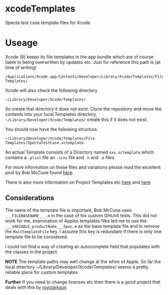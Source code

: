# xcodeTemplates
Specta test case template files for Xcode

Useage
======

Xcode (6) keeps its file templates in the app bundle which are of course liable to being overwritten by updates etc.
Just for reference this path is (at time of writing) 

    /Applications/Xcode.app/Contents/Developer/Library/Xcode/Templates/File Templates/
  
Xcode will also check the following directory

    ~/Library/Developer/Xcode/Templates/
  
So create that directory it does not exist. Clone the repository and move the contents into your local Templates directory,` ~/Library/Developer/Xcode/Templates/` create this if it does not exist.

You should now have the following structure.

    ~/Library/Developer/Xcode/Templates/File Templates/SpectaTestCase.xctemplate

An actual Template consists of a Directory named `xxx.xctemplate` which contains a `.plist` file an `.icns` file and `.h` and `.m` files.

For more information on these files and variations please read the excellent post by Bob McCune found
[here](http://www.bobmccune.com/2012/03/04/creating-custom-xcode-4-file-templates).

There is also more information on Project Templates etc [here](http://blog.boreal-kiss.net/2011/03/11/a-minimal-project-template-for-xcode-4/)
and [here](http://ericasadun.com/2014/06/30/building-custom-extension-templates/)

Considerations
--------------

The name of the template file is important, Bob McCune uses `___FILEBASENAME___.m` in the case of his custom GHUnit tests. This did not work for me, examination of Apples templates files led me to use the `___VARIABLE_productName___Spec.m` as the base template file and to remove the `MainTemplateFile` key. I assume this key is redundant if there is only one template file to be considered. 

I could not find a way of creating an autocomplete field that populates with the classes in the project.

**NOTE** The template paths may well change at the whim of Apple. So far the local directory
  ~/Library/Developer/Xcode/Templates/
seems a pretty reliable place for custom templates.

**Further** If you need to change licenses etc then there is a good project that deals with this by [royclarkson](https://github.com/royclarkson/xcode-templates)

